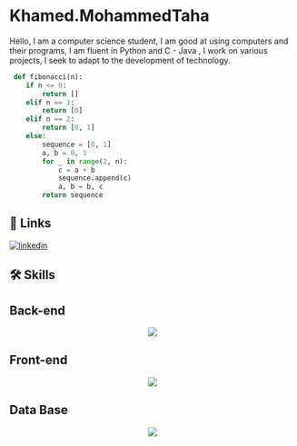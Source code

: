 # Khamed.MohammedTaha
Hello, I am a computer science student, I am good at using computers and their programs, I am fluent in Python and C - Java , I work on various projects, I seek to adapt to the development of technology.
```python
 def fibonacci(n):
    if n <= 0:
        return []
    elif n == 1:
        return [0]
    elif n == 2:
        return [0, 1]
    else:
        sequence = [0, 1]
        a, b = 0, 1
        for _ in range(2, n):
            c = a + b
            sequence.append(c)
            a, b = b, c
        return sequence


```


## 🔗 Links

[![linkedin](https://img.shields.io/badge/linkedin-0A66C2?style=for-the-badge&logo=linkedin&logoColor=white)](https://www.linkedin.com/in/khamed-mohammed-taha-7149b1267/)

## 🛠 Skills
<h2>Back-end</h2>
<p align="center">
  <a href="https://skillicons.dev">
    <img src="https://skillicons.dev/icons?i=python,django" />
  </a>
</p>
<h2>Front-end</h2>
<p align="center">
  <a href="https://skillicons.dev">
    <img src="https://skillicons.dev/icons?i=python,django,javascript,html,css,postgresql" />
  </a>
</p>
<h2>Data Base</h2>
<p align="center">
  <a href="https://skillicons.dev">
    <img src="https://skillicons.dev/icons?i=postgresql" />
  </a>
</p>
